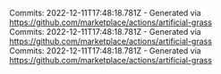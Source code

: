 Commits: 2022-12-11T17:48:18.781Z - Generated via https://github.com/marketplace/actions/artificial-grass
<br>
Commits: 2022-12-11T17:48:18.781Z - Generated via https://github.com/marketplace/actions/artificial-grass
<br>
Commits: 2022-12-11T17:48:18.781Z - Generated via https://github.com/marketplace/actions/artificial-grass
<br>
